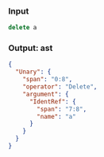 ### Input
```js
delete a
```

### Output: ast
```json
{
  "Unary": {
    "span": "0:8",
    "operator": "Delete",
    "argument": {
      "IdentRef": {
        "span": "7:8",
        "name": "a"
      }
    }
  }
}
```
